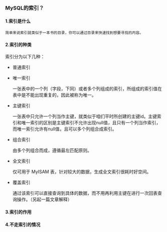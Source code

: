 ### MySQL的索引？

#### 1.索引是什么
    简单来说索引就类似于一本书的目录，你可以通过目录来快速找到想要寻找的内容。

#### 2.索引的种类
索引分为以下几种：
- 普通索引
    
    
    
- 唯一索引

   
    一张表中的一个列（字段，下同）或者多个列组成的索引，所组成的索引值在表中是不能出现重复的，因此被称为唯一。
- 主键索引


    一张表中只允许一个列当作主键，就类似于咱们平时所创建的主键id。主键索引和唯一索引的区别是主键索引不允许出现null值，且只有一个列当作索引，
    而唯一索引允许有null值，且可以多个列组合成索引。
- 组合索引


    由多个列组合而成，遵循最左匹配原则。
- 全文索引

    
    仅可用于 MyISAM 表，针对较大的数据，生成全文索引很耗时好空间。
- 覆盖索引   
        
 

    通过该索引可以直接查询到具体的数据，而不用再利用主键在进行一次回表查询操作。（另起一篇文章解释） 
#### 3.索引的作用 
  
#### 4.不走索引的情况
